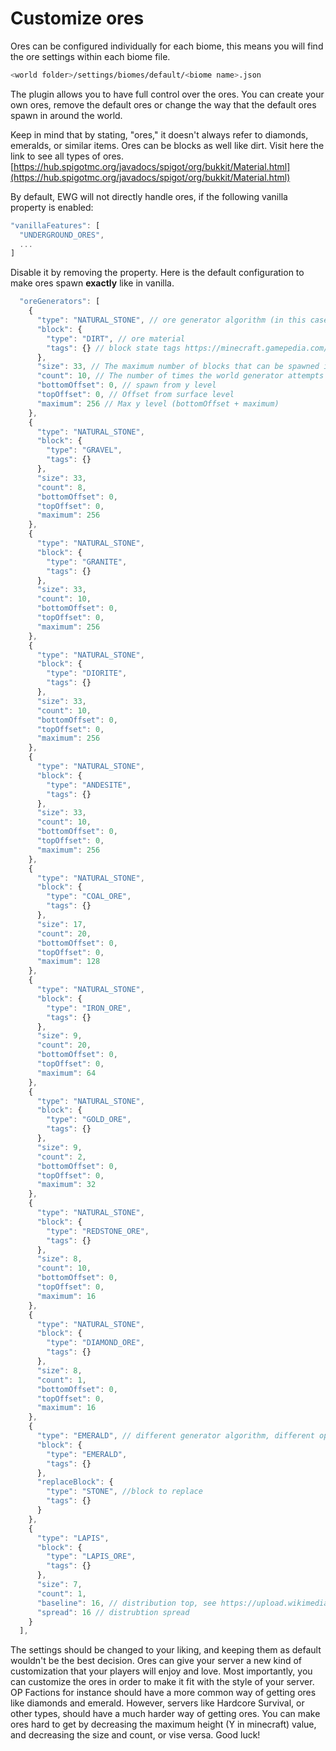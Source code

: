 # Customize ores

Ores can be configured individually for each biome, this means you will find the ore settings within each biome file.

```bash
<world folder>/settings/biomes/default/<biome name>.json
```

The plugin allows you to have full control over the ores. You can create your own ores, remove the default ores or change the way that the default ores spawn in around the world.

Keep in mind that by stating, "ores," it doesn't always refer to diamonds, emeralds, or similar items. Ores can be blocks as well like dirt. Visit here the link to see all types of ores. [https://hub.spigotmc.org/javadocs/spigot/org/bukkit/Material.html](https://hub.spigotmc.org/javadocs/spigot/org/bukkit/Material.html)



By default, EWG will not directly handle ores, if the following vanilla property is enabled:

```javascript
"vanillaFeatures": [ 
  "UNDERGROUND_ORES",
  ...
]
```

Disable it by removing the property. Here is the default configuration to make ores spawn **exactly** like in vanilla.

```javascript
  "oreGenerators": [
    {
      "type": "NATURAL_STONE", // ore generator algorithm (in this case, vein)
      "block": {
        "type": "DIRT", // ore material
        "tags": {} // block state tags https://minecraft.gamepedia.com/Block_states
      },
      "size": 33, // The maximum number of blocks that can be spawned in as a group. 
      "count": 10, // The number of times the world generator attempts to place a vein (or group) of the ores in a chunk. (higher value = more veins, and therefore more of this ore)
      "bottomOffset": 0, // spawn from y level
      "topOffset": 0, // Offset from surface level
      "maximum": 256 // Max y level (bottomOffset + maximum)
    },
    {
      "type": "NATURAL_STONE",
      "block": {
        "type": "GRAVEL",
        "tags": {}
      },
      "size": 33,
      "count": 8,
      "bottomOffset": 0,
      "topOffset": 0,
      "maximum": 256
    },
    {
      "type": "NATURAL_STONE",
      "block": {
        "type": "GRANITE",
        "tags": {}
      },
      "size": 33,
      "count": 10,
      "bottomOffset": 0,
      "topOffset": 0,
      "maximum": 256
    },
    {
      "type": "NATURAL_STONE",
      "block": {
        "type": "DIORITE",
        "tags": {}
      },
      "size": 33,
      "count": 10,
      "bottomOffset": 0,
      "topOffset": 0,
      "maximum": 256
    },
    {
      "type": "NATURAL_STONE",
      "block": {
        "type": "ANDESITE",
        "tags": {}
      },
      "size": 33,
      "count": 10,
      "bottomOffset": 0,
      "topOffset": 0,
      "maximum": 256
    },
    {
      "type": "NATURAL_STONE",
      "block": {
        "type": "COAL_ORE",
        "tags": {}
      },
      "size": 17,
      "count": 20,
      "bottomOffset": 0,
      "topOffset": 0,
      "maximum": 128
    },
    {
      "type": "NATURAL_STONE",
      "block": {
        "type": "IRON_ORE",
        "tags": {}
      },
      "size": 9,
      "count": 20,
      "bottomOffset": 0,
      "topOffset": 0,
      "maximum": 64
    },
    {
      "type": "NATURAL_STONE",
      "block": {
        "type": "GOLD_ORE",
        "tags": {}
      },
      "size": 9,
      "count": 2,
      "bottomOffset": 0,
      "topOffset": 0,
      "maximum": 32
    },
    {
      "type": "NATURAL_STONE",
      "block": {
        "type": "REDSTONE_ORE",
        "tags": {}
      },
      "size": 8,
      "count": 10,
      "bottomOffset": 0,
      "topOffset": 0,
      "maximum": 16
    },
    {
      "type": "NATURAL_STONE",
      "block": {
        "type": "DIAMOND_ORE",
        "tags": {}
      },
      "size": 8,
      "count": 1,
      "bottomOffset": 0,
      "topOffset": 0,
      "maximum": 16
    },
    {
      "type": "EMERALD", // different generator algorithm, different options
      "block": {
        "type": "EMERALD",
        "tags": {}
      },
      "replaceBlock": {
        "type": "STONE", //block to replace
        "tags": {}
      }
    },
    {
      "type": "LAPIS", 
      "block": {
        "type": "LAPIS_ORE",
        "tags": {}
      },
      "size": 7,
      "count": 1,
      "baseline": 16, // distribution top, see https://upload.wikimedia.org/wikipedia/commons/8/8c/Standard_deviation_diagram.svg
      "spread": 16 // distrubtion spread
    }
  ],
```

The settings should be changed to your liking, and keeping them as default wouldn't be the best decision. Ores can give your server a new kind of customization that your players will enjoy and love. Most importantly, you can customize the ores in order to make it fit with the style of your server. OP Factions for instance should have a more common way of getting ores like diamonds and emerald. However, servers like Hardcore Survival, or other types, should have a much harder way of getting ores. You can make ores hard to get by decreasing the maximum height \(Y in minecraft\) value, and decreasing the size and count, or vise versa. Good luck!

